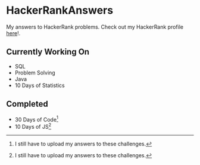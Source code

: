 # HackerRankAnswers
My  answers to HackerRank problems. Check out my HackerRank profile <a href="https://www.hackerrank.com/david_krell?hr_r=1">here</a>!.

<h2>Currently Working On</h2>

- SQL
- Problem Solving
- Java
- 10 Days of Statistics

<h2>Completed</h2>

- 30 Days of Code[^1]
- 10 Days of JS[^1]

[^1]:I still have to upload my answers to these challenges.
